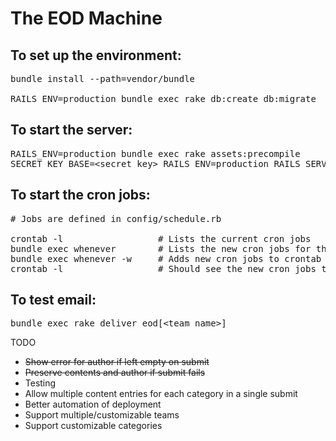# The EOD Machine

To set up the environment:
---------------------------
<pre>
bundle install --path=vendor/bundle                             # Installs all the gem dependencies<br/>
RAILS_ENV=production bundle exec rake db:create db:migrate      # Creates the database
</pre>


To start the server:
-------------------------
<pre>
RAILS_ENV=production bundle exec rake assets:precompile
SECRET_KEY_BASE=&lt;secret_key&gt; RAILS_ENV=production RAILS_SERVE_STATIC_ASSETS=true bundle exec rails server -b &lt;bind_to_ip_address&gt; -d
</pre>


To start the cron jobs:
-------------------------
<pre>
# Jobs are defined in config/schedule.rb

crontab -l                  # Lists the current cron jobs
bundle exec whenever        # Lists the new cron jobs for the eod machine app
bundle exec whenever -w     # Adds new cron jobs to crontab
crontab -l                  # Should see the new cron jobs there
</pre>

To test email:
------------------------
<pre>
bundle exec rake deliver_eod[&lt;team_name&gt;]
</pre>



TODO
- ~~Show error for author if left empty on submit~~
- ~~Preserve contents and author if submit fails~~
- Testing
- Allow multiple content entries for each category in a single submit
- Better automation of deployment
- Support multiple/customizable teams
- Support customizable categories
